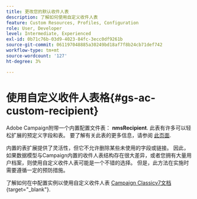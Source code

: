 ```yaml
---
title: 更改您的默认收件人表
description: 了解如何使用自定义收件人表
feature: Custom Resources, Profiles, Configuration
role: User, Developer
level: Intermediate, Experienced
exl-id: 0b71c76b-03d9-4023-84fc-3ecc0df9261b
source-git-commit: 061197048885a30249bd18af7f8b24cb71def742
workflow-type: tm+mt
source-wordcount: '127'
ht-degree: 3%

---
```


# 使用自定义收件人表格{#gs-ac-custom-recipient}

Adobe Campaign附带一个内置配置文件表： **nmsRecipient**. 此表有许多可以轻松扩展的预定义字段和表。 要了解有关此表的更多信息，请参阅 [此页面](datamodel.md#ootb-profiles).

内置的表扩展提供了灵活性，但它不允许删除某些未使用的字段或链接。 因此，如果数据模型与Campaign内置的收件人表结构存在很大差异，或者您拥有大量用户档案，则使用自定义收件人表可能是一个不错的选择。  但是，此方法在实施时需要遵循一定的预防措施。

了解如何在中配置实例以使用自定义收件人表 [Campaign Classicv7文档](https://experienceleague.adobe.com/docs/campaign-classic/using/configuring-campaign-classic/use-a-custom-recipient-table/about-custom-recipient-table.html){target="_blank"}.